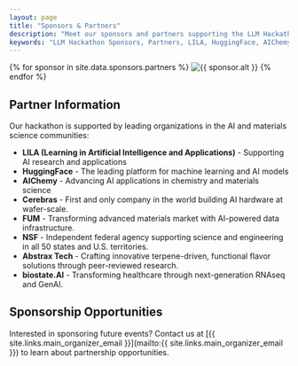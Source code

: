 ```yaml
---
layout: page
title: "Sponsors & Partners"
description: "Meet our sponsors and partners supporting the LLM Hackathon for Applications in Materials Science & Chemistry."
keywords: "LLM Hackathon Sponsors, Partners, LILA, HuggingFace, AIChemy"
---
```


<div class="sponsor-logos">
    {% for sponsor in site.data.sponsors.partners %}
    <img src="{{ sponsor.logo | relative_url }}" alt="{{ sponsor.alt }}"{% if sponsor.url and sponsor.url != '#' %} onclick="window.open('{{ sponsor.url }}', '_blank')" style="cursor: pointer;"{% endif %}>
    {% endfor %}
</div>

## Partner Information

Our hackathon is supported by leading organizations in the AI and materials science communities:

- **LILA (Learning in Artificial Intelligence and Applications)** - Supporting AI research and applications
- **HuggingFace** - The leading platform for machine learning and AI models
- **AIChemy** - Advancing AI applications in chemistry and materials science
- **Cerebras** - First and only company in the world building AI hardware at wafer-scale.
- **FUM** - Transforming advanced materials market with AI-powered data infrastructure.
- **NSF** - Independent federal agency supporting science and engineering in all 50 states and U.S. territories.
- **Abstrax Tech** - Crafting innovative terpene-driven, functional flavor solutions through peer-reviewed research.
- **biostate.AI** - Transforming healthcare through next-generation RNAseq and GenAI.

## Sponsorship Opportunities

Interested in sponsoring future events? Contact us at [{{ site.links.main_organizer_email }}](mailto:{{ site.links.main_organizer_email }}) to learn about partnership opportunities.
